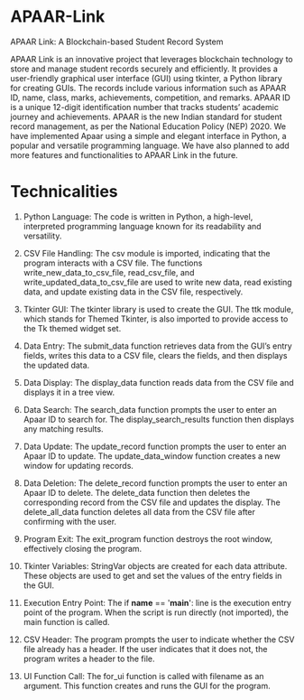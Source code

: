 # APAAR-Link
APAAR Link: A Blockchain-based Student Record System

APAAR Link is an innovative project that leverages blockchain technology to store and manage student records securely and efficiently. It provides a user-friendly graphical user interface (GUI) using tkinter, 
a Python library for creating GUIs. The records include various information such as APAAR ID, name, class, marks, achievements, competition, and remarks. APAAR ID is a unique 12-digit identification number that tracks 
students’ academic journey and achievements. APAAR is the new Indian standard for student record management, as per the National Education Policy (NEP) 2020. We have implemented Apaar using a simple and elegant 
interface in Python, a popular and versatile programming language. We have also planned to add more features and functionalities to APAAR Link in the future.


# Technicalities

1. Python Language: The code is written in Python, a high-level, interpreted programming language known for its readability and versatility.

2. CSV File Handling: The csv module is imported, indicating that the program interacts with a CSV file. The functions write_new_data_to_csv_file, read_csv_file, and write_updated_data_to_csv_file are used to write new data, read existing data, and update existing data in the CSV file, respectively.

3. Tkinter GUI: The tkinter library is used to create the GUI. The ttk module, which stands for Themed Tkinter, is also imported to provide access to the Tk themed widget set.

4. Data Entry: The submit_data function retrieves data from the GUI’s entry fields, writes this data to a CSV file, clears the fields, and then displays the updated data.

5. Data Display: The display_data function reads data from the CSV file and displays it in a tree view.

6. Data Search: The search_data function prompts the user to enter an Apaar ID to search for. The display_search_results function then displays any matching results.

7. Data Update: The update_record function prompts the user to enter an Apaar ID to update. The update_data_window function creates a new window for updating records.

8. Data Deletion: The delete_record function prompts the user to enter an Apaar ID to delete. The delete_data function then deletes the corresponding record from the CSV file and updates the display. The delete_all_data function deletes all data from the CSV file after confirming with the user.

9. Program Exit: The exit_program function destroys the root window, effectively closing the program.

10. Tkinter Variables: StringVar objects are created for each data attribute. These objects are used to get and set the values of the entry fields in the GUI.

11. Execution Entry Point: The if __name__ == '__main__': line is the execution entry point of the program. When the script is run directly (not imported), the main function is called.

12. CSV Header: The program prompts the user to indicate whether the CSV file already has a header. If the user indicates that it does not, the program writes a header to the file.

13. UI Function Call: The for_ui function is called with filename as an argument. This function creates and runs the GUI for the program.
